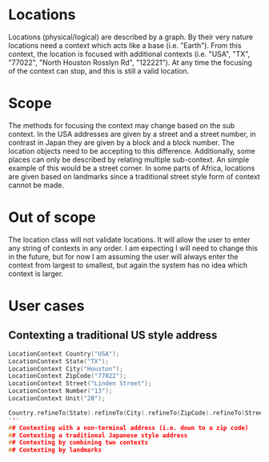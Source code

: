 # Locations
  Locations (physical/logical) are described by a graph. By their very nature locations need a context which acts like a base (i.e. "Earth"). From this context, the location is focused with additional contexts (i.e. "USA", "TX", "77022", "North Houston Rosslyn Rd", "122221"). At any time the focusing of the context can stop, and this is still a valid location.
# Scope
  The methods for focusing the context may change based on the sub context. In the USA addresses are given by a street and a street number, in contrast in Japan they are given by a block and a block number. The location objects need to be accepting to this difference.
  Additionally, some places can only be described by relating multiple sub-context. An simple example of this would be a street corner. In some parts of Africa, locations are given based on landmarks since a traditional street style form of context cannot be made.
# Out of scope
  The location class will not validate locations. It will allow the user to enter any string of contexts in any order. I am expecting I will need to change this in the future, but for now I am assuming the user will always enter the context from largest to smallest, but again the system has no idea which context is larger.
# User cases
## Contexting a traditional US style address
```c++
LocationContext Country("USA");
LocationContext State("TX");
LocationContext City("Houston");
LocationContext ZipCode("77022");
LocationContext Street("Linden Street");
LocationContext Number("13");
LocationContext Unit("2B");

Country.refineTo(State).refineTo(City).refineTo(ZipCode).refineTo(Street).refineTo(Number).refineTo(Unit);
'''
## Contexting with a non-terminal address (i.e. down to a zip code)
## Contexting a traditional Japanese style address
## Contexting by combining two contexts
## Contexting by landmarks
